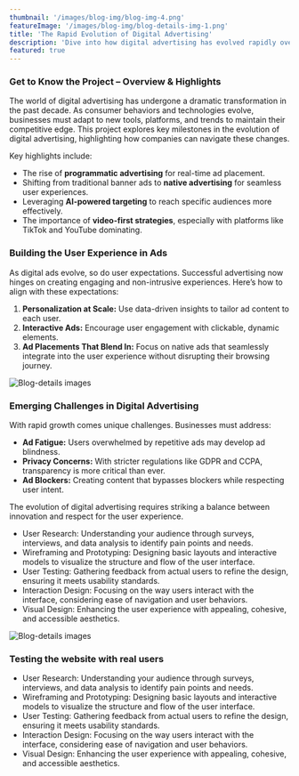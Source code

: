 ```yaml
---
thumbnail: '/images/blog-img/blog-img-4.png'
featureImage: '/images/blog-img/blog-details-img-1.png'
title: 'The Rapid Evolution of Digital Advertising'
description: 'Dive into how digital advertising has evolved rapidly over the last decade and what businesses need to know to stay ahead.'
featured: true
---
```


### Get to Know the Project – Overview & Highlights

The world of digital advertising has undergone a dramatic transformation in the past decade. As consumer behaviors and technologies evolve, businesses must adapt to new tools, platforms, and trends to maintain their competitive edge. This project explores key milestones in the evolution of digital advertising, highlighting how companies can navigate these changes.

Key highlights include:

- The rise of **programmatic advertising** for real-time ad placement.
- Shifting from traditional banner ads to **native advertising** for seamless user experiences.
- Leveraging **AI-powered targeting** to reach specific audiences more effectively.
- The importance of **video-first strategies**, especially with platforms like TikTok and YouTube dominating.

### Building the User Experience in Ads

As digital ads evolve, so do user expectations. Successful advertising now hinges on creating engaging and non-intrusive experiences. Here’s how to align with these expectations:

1. **Personalization at Scale:** Use data-driven insights to tailor ad content to each user.
2. **Interactive Ads:** Encourage user engagement with clickable, dynamic elements.
3. **Ad Placements That Blend In:** Focus on native ads that seamlessly integrate into the user experience without disrupting their browsing journey.

![Blog-details images](/images/services/services-details-img.png)

### Emerging Challenges in Digital Advertising

With rapid growth comes unique challenges. Businesses must address:

- **Ad Fatigue:** Users overwhelmed by repetitive ads may develop ad blindness.
- **Privacy Concerns:** With stricter regulations like GDPR and CCPA, transparency is more critical than ever.
- **Ad Blockers:** Creating content that bypasses blockers while respecting user intent.

The evolution of digital advertising requires striking a balance between innovation and respect for the user experience.

- User Research: Understanding your audience through surveys, interviews, and data analysis to identify pain points and needs.
- Wireframing and Prototyping: Designing basic layouts and interactive models to visualize the structure and flow of the user interface.
- User Testing: Gathering feedback from actual users to refine the design, ensuring it meets usability standards.
- Interaction Design: Focusing on the way users interact with the interface, considering ease of navigation and user behaviors.
- Visual Design: Enhancing the user experience with appealing, cohesive, and accessible aesthetics.

![Blog-details images](/images/project-details/project-details-2-banner.png)

### Testing the website with real users

- User Research: Understanding your audience through surveys, interviews, and data analysis to identify pain points and needs.
- Wireframing and Prototyping: Designing basic layouts and interactive models to visualize the structure and flow of the user interface.
- User Testing: Gathering feedback from actual users to refine the design, ensuring it meets usability standards.
- Interaction Design: Focusing on the way users interact with the interface, considering ease of navigation and user behaviors.
- Visual Design: Enhancing the user experience with appealing, cohesive, and accessible aesthetics.
